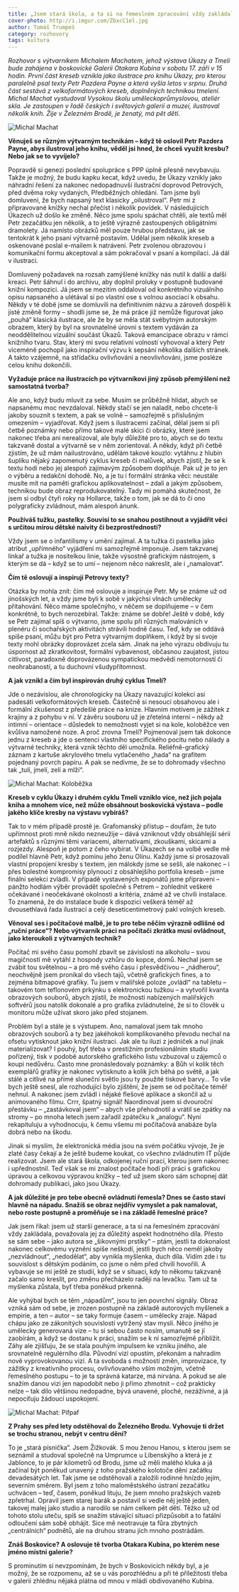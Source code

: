 ```yaml
---
title: „Jsem stará škola, a ta si na řemeslném zpracování vždy zakládala. Přesto se sám sebe ptám, jestli dokonalost nakonec celkovému vyznění spíše neškodí.“
cover-photo: http://i.imgur.com/ZbxcC1el.jpg
author: Tomáš Trumpeš
category: rozhovory
tags: kultura
---
```


*Rozhovor s výtvarníkem Michalem Machatem, jehož výstava Úkazy a Tmelí bude zahájena v boskovické Galerii Otakara Kubína v sobotu 17. září v 15 hodin. První část kreseb vznikla jako ilustrace pro knihu Úkazy, pro kterou paralelně psal texty Petr Pazdera Payne a která vyšla letos v srpnu. Druhá část sestává z velkoformátových kreseb, doplněných technikou tmelení. Michal Machat vystudoval Vysokou školu uměleckoprůmyslovou, ateliér skla. Je zastoupen v řadě českých i světových galerií a muzeí, ilustroval několik knih. Žije v Železném Brodě, je ženatý, má pět dětí.*

<img src="http://i.imgur.com/ZbxcC1e.jpg" alt="Michal Machat" class="img-responsive img-popup" data-author="Michal Machat">

**Věnuješ se různým výtvarným technikám – když tě oslovil Petr Pazdera Payne, abys ilustroval jeho knihu, věděl jsi hned, že chceš využít kresbu? Nebo jak se to vyvíjelo?**

Popravdě si genezi poslední spolupráce s PPP úplně přesně nevybavuju. Takže je možný, že budu kapku kecat, když uvedu, že Úkazy vznikly jako náhradní řešení za nakonec nedopadnuvší ilustrační doprovod Petrových, před dvěma roky vydaných, Předběžných ohledání. Tam jsme byli domluveni, že bych napsaný text klasicky „oilustroval“. Petr mi z připravované knížky nechal přečíst i několik povídek. V následujících Úkazech už došlo ke změně. Něco jsme spolu spáchat chtěli, ale textů měl Petr zezačátku jen několik, a to ještě výrazně zastoupených obligátními dramolety. Já namísto obrázků měl pouze hrubou představu, jak se tentokrát k jeho psaní výtvarně postavím. Udělal jsem několik kreseb a oskenované poslal e-mailem k natrávení. Petr zvolenou obrazovou i komunikační formu akceptoval a sám pokračoval v psaní a kompilaci. Já dál v ilustraci.

Domluvený požadavek na rozsah zamýšlené knížky nás nutil k další a další kreaci. Petr šáhnul i do archivu, aby doplnil proluky v postupně budované knižní kompozici. Já jsem se mezitím oddaloval od konkrétního vizuálního opisu napsaného a ulétával si po vlastní ose s volnou asociací k obsahu. Někdy v té době jsme se domluvili na definitivním názvu a zároveň dospěli k jisté změně formy – shodli jsme se, že má práce již nemůže figurovat jako „pouhá“ klasická ilustrace, ale že by se měla stát svébytným autorským obrazem, který by byl na srovnatelné úrovni s textem vydáván za neoddělitelnou vizuální součást Úkazů. Taková emancipace obrazu v rámci knižního tvaru. Stav, který mi svou relativní volností vyhovoval a který Petr víceméně pochopil jako inspirační výzvu k sepsání několika dalších stránek. A takto vzájemně, na střídačku ovlivňováni a neovlivňováni, jsme posléze celou knihu dokončili.

**Vyžaduje práce na ilustracích po výtvarníkovi jiný způsob přemýšlení než samostatná tvorba?**

Ale ano, když budu mluvit za sebe. Musím se průběžně hlídat, abych se napsanému moc nevzdaloval. Někdy stačí se jen naladit, nebo chcete-li jakoby souznít s textem, a pak se volně – samozřejmě s příslušným omezením – vyjadřovat. Když jsem s ilustracemi začínal, dělal jsem si při četbě poznámky nebo přímo takové malé skici či obrázky, které jsem nakonec třeba ani nerealizoval, ale byly důležité pro to, abych se do textu takzvaně dostal a výtvarně se v něm zorientoval. A někdy, když při četbě zjistím, že už mám nailustrováno, udělám takové kouzlo: vytáhnu z hlubin šuplíku nějaký zapomenutý cyklus kreseb či malůvek, abych zjistil, že se k textu hodí nebo jej alespoň zajímavým způsobem doplňuje. Pak už je to jen o výběru a redakční dohodě. No, a je tu i formální stránka věci: neustále musíte mít na paměti grafickou aplikovatelnost – zdali a jakým způsobem, technikou bude obraz reprodukovatelný. Tady mi pomáhá skutečnost, že jsem si odbyl čtyři roky na Hollarce, takže o tom, jak se dá to či ono polygraficky zvládnout, mám alespoň ánunk.

**Používáš tužku, pastelky. Souvisí to se snahou postihnout a vyjádřit věci s určitou mírou dětské naivity či bezprostřednosti?**

Vždy jsem se o infantilismy v umění zajímal. A ta tužka či pastelka jako atribut „upřímného“ vyjádření mi samozřejmě imponuje. Jsem takzvanej linkař a tužka je nositelkou linie, takže výsostně grafickým nástrojem, s kterým se dá – když se to umí – nejenom něco nakreslit, ale i „namalovat“.

**Čím tě oslovují a inspirují Petrovy texty?**

Otázka by mohla znít: čím mě oslovuje a inspiruje Petr. My se známe už od jinošských let, a vždy jsme byli k sobě v jakýchsi vlnách umělecky přitahování. Něco máme společnýho, v něčem se doplňujeme – v čem konkrétně, to bych nerozebíral. Takže: známe se dobře! Ještě v době, kdy se Petr zajímal spíš o výtvarno, jsme spolu při různých malováních v plenéru či sochařských aktivitách strávili hodně času. Teď, kdy se oddává spíše psaní, můžu být pro Petra výtvarným doplňkem, i když by si svoje texty mohl obrázky doprovázet zcela sám. Jinak na jeho výrazu obdivuju tu úspornost až zkratkovitost, formální vybavenost, občasnou zaujatost, jistou citlivost, paradoxně doprovázenou sympatickou medvědí nemotorností či neohrabaností, a tu duchovní všudypřítomnost.

**A jak vznikl a čím byl inspirován druhý cyklus Tmelí?**

Jde o nezávislou, ale chronologicky na Úkazy navazující kolekci asi padesáti velkoformátových kreseb. Částečně si nesoucí obsahovou ale i formální zkušenost z předešlé práce na knize. Hlavním motivem je zážitek z krajiny a z pohybu v ní. V závěru souboru už je zřetelná interní – někdy až intimní – orientace – důsledek to nemožnosti vyjet si na kole, koloběžce ven kvůliva namožené noze. A proč zrovna Tmelí? Pojmenoval jsem tak dokonce jednu z kreseb a jde o sentenci vlastního specifického pocitu nebo nálady a výtvarné techniky, která vznik těchto děl umožnila. Reliéfně-grafický záznam z kartuše akrylového tmelu vytlačeného „hada“ na grafitem pojednaný povrch papíru. A pak se nedivme, že se to dohromady všechno tak „tulí, jmelí, zelí a mlží“.

<img src="http://i.imgur.com/sJcgbqG.jpg" alt="Michal Machat: Koloběžka" class="img-responsive img-popup" data-author="Michal Machat">

**Kreseb v cyklu Úkazy i druhém cyklu Tmelí vzniklo více, než jich pojala kniha a mnohem více, než může obsáhnout boskovická výstava – podle jakého klíče kresby na výstavu vybíráš?**

Tak to v mém případě prostě je. Grafomanský přístup – doufám, že tuto upřímnost proti mně nikdo nezneužije – dává vzniknout vždy obsáhlejší sérii artefaktů s různými těmi variacemi, alternativami, zkouškami, skicami a rozjezdy. Alespoň je potom z čeho vybírat. V Úkazech se na volbě vedle mě podílel hlavně Petr, když pominu jeho ženu Olinu. Každý jsme si prosazovali vlastní propojení kresby s textem, jen málokdy jsme se sešli, ale nakonec – i přes bolestné kompromisy plynoucí z obsáhlejšího portfolia kreseb – jsme finální selekci zvládli. V případě vystavených exponátů jsme připraveni – pánžto hodlám výběr provádět společně s Petrem – zohlednit veškeré očekávané i neočekávané okolnosti a kritéria, známé až ve chvíli instalace. To znamená, že do instalace bude k dispozici veškerá téměř až dvousethlavá řada ilustrací a celý deseticentimetrový pakl volných kreseb.

**Věnoval ses i počítačové malbě, je to pro tebe něčím výrazně odlišné od „ruční práce“? Nebo výtvarník práci na počítači zkrátka musí ovládnout, jako kteroukoli z výtvarných technik?**

Počítač mi svého času pomohl zbavit se závislosti na alkoholu – svou magičností mě vytáhl z hospody vzhůru do kopce, domů. Nechal jsem se zvábit tou světelnou – a pro mě svého času i přesvědčivou – „nádherou“, neochvějně jsem pronikal do všech tajů, včetně grafických fines, a to zejména bitmapové grafiky. Tu jsem v malířské poloze „ovládl“ na tabletu – takovém tom teflonovém prkýnku s elektronickou tužkou – a vytvořil kvanta obrazových souborů, abych zjistil, že možnosti nabízených malířských softvérů jsou natolik dokonalé a pro grafika zvládnutelné, že si to člověk u monitoru může užívat skoro jako před stojanem.

Problém byl a stále je s výstupem. Ano, namaloval jsem tak mnoho obrazových souborů a ty bez jakéhokoli komplikovaného převodu nechal na ofsetu vytisknout jako knižní ilustraci. Jak ale tu iluzi z jedniček a nul jinak materializovat? I pouhý, byť třeba v prestižním profesionálním studiu pořízený, tisk v podobě autorského grafického listu vzbuzoval u zájemců o koupi nedůvěru. Často mne pronásledovaly poznámky: a Bůh ví kolik těch exemplářů grafiky je nakonec vytisknuto a kolik jich běhá po světě, a jak stálé a citlivé na přímé sluneční světlo jsou ty použité tiskové barvy… To vše bych ještě snesl, ale rozhodující bylo zjištění, že jsem se od počítače téměř nehnul. A nakonec jsem zvládl i nějaké flešové aplikace a skončil až u animovaného filmu. Crrr, špatný signál! Naordinoval jsem si dvouroční přestávku – „zastávkoval jsem“ – abych vše přehodnotil a vrátil se zpátky na stromy – po mnoha letech jsem zařadil zpátečku k „analogu“. Nyní rekapituluju a vyhodnocuju, k čemu všemu mi počítačová anabáze byla dobrá nebo na škodu.

Jinak si myslím, že elektronická média jsou na svém počátku vývoje, že je zlaté časy čekají a že ještě budeme koukat, co všechno zvládnutím IT půjde realizovat. Jsem ale stará škola, odkojenej ruční prací, kterou jsem nakonec i upřednostnil. Teď však se mi znalost počítače hodí při práci s grafickou úpravou a celkovou výpravou knížky – teď už jsem skoro sám schopnej dát dohromady publikaci, jako jsou Úkazy.

**A jak důležité je pro tebe obecně ovládnutí řemesla? Dnes se často staví hlavně na nápadu. Snažíš se obraz nejdřív vymyslet a pak namalovat, nebo roste postupně a proměňuje se i na základě řemeslné práce?**

Jak jsem říkal: jsem už starší generace, a ta si na řemeslném zpracování vždy zakládala, považovala jej za důležitý aspekt hodnotného díla. Přesto se sám sebe – jako autora se „šikovnými prstíky“ – ptám, jestli ta dokonalost nakonec celkovému vyznění spíše neškodí, jestli bych něco neměl jakoby „nezvládnout“, „nedodělat“, aby vynikla myšlenka, duch díla. Vidím zde i tu souvislost s dětským podáním, co jsme o něm před chvílí hovořili. A vybavuje se mi ještě ze studií, když se v situaci, kdy to někomu takzvaně začalo samo kreslit, pro změnu přecházelo raději na levačku. Tam už ta myšlenka zůstala, byť třeba poněkud prkenná.

Ale vyhýbal bych se těm „nápadům“, jsou to jen povrchní signály. Obraz vzniká sám od sebe, je zrozen postupně na základě autorových myšlenek a empirie, a ten – autor – se taky formuje časem – umělecky zraje. Nápad chápu jako ze zákonitých souvislostí vytržený stav mysli. Něco jiného je umělecky generovaná vize – tu si sebou často nosím, umanutě se jí zaobírám, a když se dostanu k práci, snažím se k ní samozřejmě přiblížit. Záhy ale zjišťuju, že se stala pouhým impulsem ke vzniku jiného, ale srovnatelně regulérního díla. Původní vizi opustím, překonám a nahradím nově vyprovokovanou vizí. A ta svoboda s možností změn, improvizace, ty zážitky z kreativního procesu, ovlivňovaného vším možným, včetně řemeslného postupu – to je ta správná katarze, má nirvána. A pokud se ale snažím danou vizi jen napodobit nebo ji přímo zhmotnit – což prakticky nelze – tak dílo většinou nedopadne, bývá unavené, ploché, nezáživné, a já nepociťuju žádoucí uspokojení.

<img src="http://i.imgur.com/HuClJl1.jpg" alt="Michal Machat: Pifpaf" class="img-responsive img-popup" data-author="Michal Machat">

**Z Prahy ses před lety odstěhoval do Železného Brodu. Vyhovuje ti držet se trochu stranou, nebýt v centru dění?**

To je „stará písnička“. Jsem Žižkovák. S mou ženou Hanou, s kterou jsem se seznámil a studoval společně na Umprumce u Libenskýho a která je z Jablonce, to je pár kilometrů od Brodu, jsme už měli malého kluka a já začínal být poněkud unavený z toho pražského kolotoče dění začátku devadesátých let. Tak jsme se odstěhovali a založili rodinné hnízdo jejím, severním směrem. Byl jsem z toho maloměstského ústraní zezačátku uchvácen – teď, časem, poněkud lituju, že jsem mnoho pražských vazeb zpřetrhal. Opravil jsem starej barák a postavil si vedle něj ještě jeden, takovej malej jako studio a narodilo se nám celkem pět dětí. Těžko už od tohoto stolu uteču, spíš se snažím stávající situaci přizpůsobit a to fatální odloučení sám sobě obhájit. Sice mě neotravuje ta fůra zbytných „centrálních“ podnětů, ale na druhou stranu jich mnoho postrádám.

**Znáš Boskovice? A oslovuje tě tvorba Otakara Kubína, po kterém nese jméno místní galerie?**

S prominutím si nevzpomínám, že bych v Boskovicích někdy byl, a je možný, že se rozpomenu, až se u vás porozhlédnu a při té příležitosti třeba v galerii zhlédnu nějaká plátna od mnou v mládí obdivovaného Kubína. 
